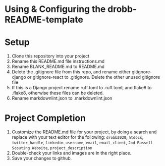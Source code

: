 # Using & Configuring the drobb-README-template

# Setup

1. Clone this repository into your project
2. Rename this README.md file instructions.md
3. Rename BLANK_README.md to README.md
4. Delete the .gitignore file from this repo, and rename either gitignore-django or gitignore-react to .gitignore. Delete the other unused gitignore file
5. If this is a Django project rename ruff.toml to .ruff.toml, and flake8 to .flake8, otherwise these files can be deleted.
6. Rename markdownlint.json to .markdownlint.json

# Project Completion

1. Customize the README.md file for your project, by doing a search and replace with your text editor for the following: `drobb2020`, `htdocs`, `twitter_handle`, `linkedin_username`, `email`, `email_client`, `2nd Russell Scouting Website`, `project_description`
2. Double-check your links and images are in the right place.
3. Save your changes to github.
